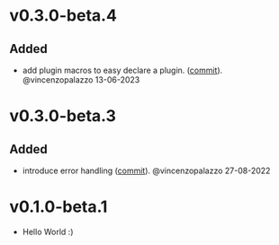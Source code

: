 # v0.3.0-beta.4

## Added
- add plugin macros to easy declare a plugin. ([commit](https://github.com/laanwj/cln4rust/commit/60467c84344ce3c9c6e1b82503f0bb993bc07817)). @vincenzopalazzo 13-06-2023


# v0.3.0-beta.3

## Added
- introduce error handling ([commit](https://github.com/laanwj/rust-clightning-rpc/commit/0b9216f74b785ce27566d52d0ca005d14e4535ae)). @vincenzopalazzo 27-08-2022


# v0.1.0-beta.1
- Hello World :)
